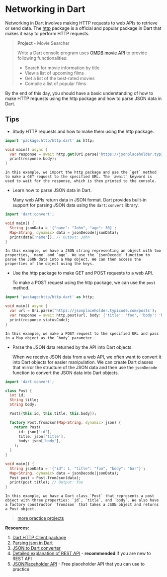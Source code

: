 # Networking in Dart

Networking in Dart involves making HTTP requests to web APIs to retrieve or send data. The [http](https://pub.com/packages/http) package is a official and popular package in Dart that makes it easy to perform HTTP requests.

> **Project** - Movie Searcher
>
> Write a Dart console program uses [OMDB movie API](https://developers.themoviedb.org/3) to provide following functionalities:
> - Search for movie information by title
> - View a list of upcoming films
> - Get a list of the best-rated movies
> - Compile a list of popular films
>


By the end of this day, you should have a basic understanding of how to make HTTP requests using the http package and how to parse JSON data in Dart.

## Tips

- Study HTTP requests and how to make them using the http package.

```dart
import 'package:http/http.dart' as http;

void main() async {
  var response = await http.get(Uri.parse('https://jsonplaceholder.typicode.com/posts'));
  print(response.body);
}
```

    In this example, we import the http package and use the `get` method to make a GET request to the specified URL. The `await` keyword is used to wait for the response, which is then printed to the console.

- Learn how to parse JSON data in Dart.

    Many web APIs return data in JSON format. Dart provides built-in support for parsing JSON data using the `dart:convert` library.

```dart
import 'dart:convert';

void main() {
  String jsonData = '{"name": "John", "age": 30}';
  Map<String, dynamic> data = jsonDecode(jsonData);
  print(data['name']); // Output: John
}
```

    In this example, we have a JSON string representing an object with two properties, `name` and `age`. We use the `jsonDecode` function to parse the JSON data into a Map object. We can then access the properties of the object using the keys.

-  Use the http package to make GET and POST requests to a web API.

    To make a POST request using the http package, we can use the `post` method.

```dart
import 'package:http/http.dart' as http;

void main() async {
  var url = Uri.parse('https://jsonplaceholder.typicode.com/posts');
  var response = await http.post(url, body: {'title': 'foo', 'body': 'bar', 'userId': '1'});
  print(response.statusCode);
}
```

    In this example, we make a POST request to the specified URL and pass in a Map object as the `body` parameter.

- Parse the JSON data returned by the API into Dart objects.

    When we receive JSON data from a web API, we often want to convert it into Dart objects for easier manipulation. We can create Dart classes that mirror the structure of the JSON data and then use the `jsonDecode` function to convert the JSON data into Dart objects.

```dart
import 'dart:convert';

class Post {
  int id;
  String title;
  String body;

  Post({this.id, this.title, this.body});

  factory Post.fromJson(Map<String, dynamic> json) {
    return Post(
      id: json['id'],
      title: json['title'],
      body: json['body'],
    );
  }
}

void main() {
  String jsonData = '{"id": 1, "title": "foo", "body": "bar"}';
  Map<String, dynamic> data = jsonDecode(jsonData);
  Post post = Post.fromJson(data);
  print(post.title); // Output: foo
}
```

    In this example, we have a Dart class `Post` that represents a post object with three properties: `id`, `title`, and `body`. We also have a factory constructor `fromJson` that takes a JSON object and returns a Post object.

> 
> [more practice projects](https://masterflutter.appwriters.dev/ch04-asynchronous-programming-rest-api-and-json/ls05-review)
> 

**Resources:**

1. [Dart HTTP Client package](https://pub.dev/packages/http)
2. [Parsing json in Dart](https://codewithandrea.com/articles/parse-json-dart/)
3. [JSON to Dart converter](https://javiercbk.github.io/json_to_dart/)
4. [Detailed explanation of REST API](https://nerdleveltech.com/a-full-guide-understand-everything-about-apis-with-examples/) - **recommended** if you are new to REST API
5. [JSONPlaceholder API](https://jsonplaceholder.typicode.com/) - Free placeholder API that you can use to practice
